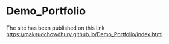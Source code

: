 # Demo_Portfolio
The site has been published on this link
https://maksudchowdhury.github.io/Demo_Portfolio/index.html
